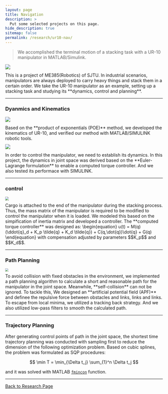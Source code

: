 ```yaml
---
layout: page
title: Navigation
description: >
  Put some selected projects on this page.
hide_description: true
sitemap: false
permalink: /research/ur10-nav/
---
```

>We accomplished the terminal motion of a stacking task with a UR-10 manipulator in
MATLAB/Simulink.

<img src="assets/img/UR10_pic1.png" style="zoom:100%; display:block; margin:10px auto;" />
This is a project of ME385(Robotics) of SJTU. In industrial scenarios, manipulators
are always deployed to carry heavy things and stack them in a certain order. We take
the UR-10 manipulator as an example, setting up a stacking task and studying its
**dynamics, control and planning**.

---
### Dyanmics and Kinematics
<img src="assets/img/kine.jpg" style="zoom:100%; display:block; margin:10px auto;" />
Based on the **product of exponentials (POE)** method, we developed the kinematics of
UR-10, and verified our method with MATLAB/SIMULINK robotic tools.

<img src="assets/img/dyna.jpg" style="zoom:100%; display:block; margin:10px auto;" />
In order to control the manipulator, we need to establish its dynamics. In this
project, the dynamics in joint space was derived based on the **Euler-Lagrange formulation**
to enable a computed torque controller. And we also tested its performace with SIMULINK.

---
### control
<img src="assets/img/mass.jpg" style="zoom:70%; display:block; margin:10px auto;" />
Cargo is attached to the end of the manipulator during the stacking process. Thus,
the mass matrix of the manipulator is required to be modified to control the manipulator
when it is loaded. We modeled this based on the simpification of inertia matrix and
developed a controller.
The **computed torque controller** was designed as:
\begin{equation}
u(t) = M(q)(\ddot{q}_d + K_p \tilde{q} + K_d \tilde{q}) + C(q,\dot{q})\dot{q} + G(q)
\end{equation}
with compensation adjusted by parameters $$K_p$$ and $$K_d$$.

---
### Path Planning
<img src="assets/img/apf.jpg" style="zoom:60%; display:block; margin:10px auto;" />
To avoid collision with fixed obstacles in the environment, we implemented a path
planning algorithm to calculate a short and reasonable path for the manipulator
in the joint space. Meanwhile, **self-collision** can not be ignored. To tackle this,
We designed an **artificial potential field (APF)** and definee the repulsive force
between obstacles and links, links and links. To escape from local minima, we utilized
a tracking back strategy. And we also utilized low-pass filters to smooth the calculated
path.

---
### Trajectory Planning
After generating control points of path in the joint space, the shortest time trajectory planning was conducted
with sampling first to reduce the dimension of the following optimization problem.
Based on cubic splines, the problem was formulated as SQP procedures:

$$ \min T = \min_{\Delta t_j} \sum_{1}^n \Delta t_j $$

and it was solved with MATLAB [`fmincon`](https://www.mathworks.com/help/optim/ug/fmincon.html)
function.

---
[Back to Research Page](/research/)
